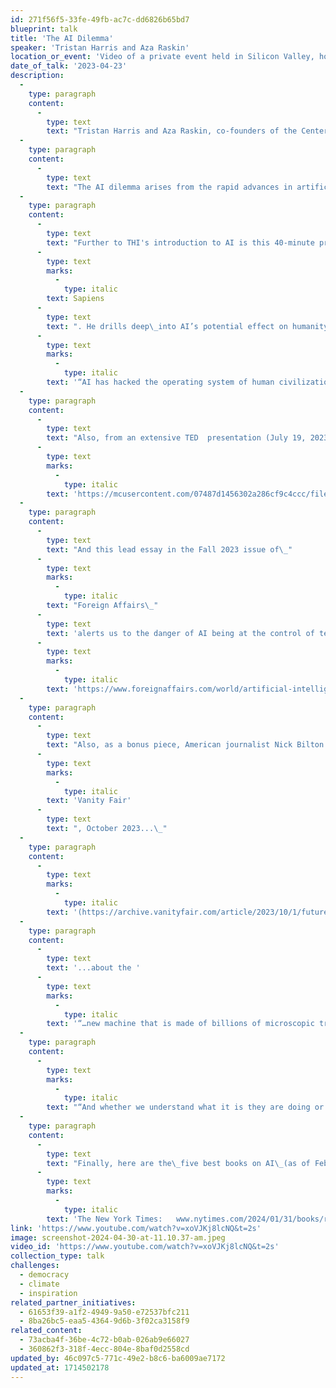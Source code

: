 ```yaml
---
id: 271f56f5-33fe-49fb-ac7c-dd6826b65bd7
blueprint: talk
title: 'The AI Dilemma'
speaker: 'Tristan Harris and Aza Raskin'
location_or_event: 'Video of a private event held in Silicon Valley, hosted by the Center for Humane Technology.'
date_of_talk: '2023-04-23'
description:
  -
    type: paragraph
    content:
      -
        type: text
        text: "Tristan Harris and Aza Raskin, co-founders of the Center for Humane Technology, provide an incisive introduction to the promise and the threat of AI in this presentation from May 2023:\_The AI Dilemma."
  -
    type: paragraph
    content:
      -
        type: text
        text: "The AI dilemma arises from the rapid advances in artificial intelligence. While these advances have the potential to benefit humanity, there is also a risk that creating an intelligence smarter than humans, which is not aligned with our goals, could lead to existential risks. Researchers warn that if we don't coordinate and align AI development with human values, it could result in tragedy. Integrating different logics of power  --  including engineering, social justice, corporate, and government logic  --  is crucial for ensuring that AI benefits humanity"
  -
    type: paragraph
    content:
      -
        type: text
        text: "Further to THI's introduction to AI is this 40-minute presentation by Israeli Professor\_Yuri Noah Harari, author of "
      -
        type: text
        marks:
          -
            type: italic
        text: Sapiens
      -
        type: text
        text: ". He drills deep\_into AI’s potential effect on humanity, in Montreux, Switzerland on April 23, 2023. "
      -
        type: text
        marks:
          -
            type: italic
        text: '“AI has hacked the operating system of human civilization: language.”'
  -
    type: paragraph
    content:
      -
        type: text
        text: "Also, from an extensive TED  presentation (July 19, 2023) in Vancouver, B.C.,\_this superb report explores the potential and challenge of artificial intelligence, from every perspective, within most every discipline: "
      -
        type: text
        marks:
          -
            type: italic
        text: 'https://mcusercontent.com/07487d1456302a286cf9c4ccc/files/2a77bc00-5c2a-e7dd-bc5f-97a235b5ad3d/TED_Tech_AI_report.01.pdf.'
  -
    type: paragraph
    content:
      -
        type: text
        text: "And this lead essay in the Fall 2023 issue of\_"
      -
        type: text
        marks:
          -
            type: italic
        text: "Foreign Affairs\_"
      -
        type: text
        text: 'alerts us to the danger of AI being at the control of technolgists, not governments, and moving too fast for us to rescue necessary oversight and technoauthentication (!): '
      -
        type: text
        marks:
          -
            type: italic
        text: 'https://www.foreignaffairs.com/world/artificial-intelligence-power-paradox.'
  -
    type: paragraph
    content:
      -
        type: text
        text: "Also, as a bonus piece, American journalist Nick Bilton – with elegance and urgency – writes in\_"
      -
        type: text
        marks:
          -
            type: italic
        text: 'Vanity Fair'
      -
        type: text
        text: ", October 2023...\_"
  -
    type: paragraph
    content:
      -
        type: text
        marks:
          -
            type: italic
        text: '(https://archive.vanityfair.com/article/2023/10/1/future-tense) '
  -
    type: paragraph
    content:
      -
        type: text
        text: '...about the '
      -
        type: text
        marks:
          -
            type: italic
        text: '“…new machine that is made of billions of microscopic transistors and aluminum and copper wires that zigzag and twist and turn and are interconnected in incomprehensible ways…A little tiny machine that may end up being the last invention humans ever create.”'
  -
    type: paragraph
    content:
      -
        type: text
        marks:
          -
            type: italic
        text: "“And whether we understand what it is they are doing or not, we are largely left to the whims of their creation. We don’t have a say in the ethics behind their invention. We don’t have a say over whether it should even exist in the first place. ‘We’re creating God,’ one AI engineer working on large language models (LLMs) recently told me. ‘We’re creating conscious machines.'”"
  -
    type: paragraph
    content:
      -
        type: text
        text: "Finally, here are the\_five best books on AI\_(as of February 2024), according to\_"
      -
        type: text
        marks:
          -
            type: italic
        text: 'The New York Times:   www.nytimes.com/2024/01/31/books/review/artificial-intelligence-best-books.html?searchResultPosition=3.'
link: 'https://www.youtube.com/watch?v=xoVJKj8lcNQ&t=2s'
image: screenshot-2024-04-30-at-11.10.37-am.jpeg
video_id: 'https://www.youtube.com/watch?v=xoVJKj8lcNQ&t=2s'
collection_type: talk
challenges:
  - democracy
  - climate
  - inspiration
related_partner_initiatives:
  - 61653f39-a1f2-4949-9a50-e72537bfc211
  - 8ba26bc5-eaa5-4364-9d6b-3f02ca3158f9
related_content:
  - 73acba4f-36be-4c72-b0ab-026ab9e66027
  - 360862f3-318f-4ecc-804e-8baf0d2558cd
updated_by: 46c097c5-771c-49e2-b8c6-ba6009ae7172
updated_at: 1714502178
---
```

